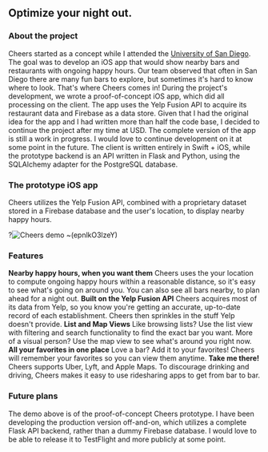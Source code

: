 ## Optimize your night out.

### About the project
Cheers started as a concept while I attended the [University of San Diego](https://www.sandiego.edu). The goal was to develop an iOS app that would show nearby bars and restaurants with ongoing happy hours. Our team observed that often in San Diego there are many fun bars to explore, but sometimes it's hard to know where to look. That's where Cheers comes in!
During the project's development, we wrote a proof-of-concept iOS app, which did all processing on the client. The app uses the Yelp Fusion API to acquire its restaurant data and Firebase as a data store. Given that I had the original idea for the app and I had written more than half the code base, I decided to continue the project after my time at USD.
The complete version of the app is still a work in progress. I would love to continue development on it at some point in the future. The client is written entirely in Swift + iOS, while the prototype backend is an API written in Flask and Python, using the SQLAlchemy adapter for the PostgreSQL database.

### The prototype iOS app
Cheers utilizes the Yelp Fusion API, combined with a proprietary dataset stored in a Firebase database and the user's location, to display nearby happy hours.

?![Cheers demo](https://s3.gifyu.com/images/cheers_demo.gif)<Prototype iOS Cheers app>
~(epnlkO3lzeY)

### Features
**Nearby happy hours, when you want them**
Cheers uses the your location to compute ongoing happy hours within a reasonable distance, so it's easy to see what's going on around you. You can also see all bars nearby, to plan ahead for a night out.
**Built on the Yelp Fusion API**
Cheers acquires most of its data from Yelp, so you know you're getting an accurate, up-to-date record of each establishment. Cheers then sprinkles in the stuff Yelp doesn't provide.
**List and Map Views**
Like browsing lists? Use the list view with filtering and search functionality to find the exact bar you want. More of a visual person? Use the map view to see what's around you right now.
**All your favorites in one place**
Love a bar? Add it to your favorites! Cheers will remember your favorites so you can view them anytime.
**Take me there!**
Cheers supports Uber, Lyft, and Apple Maps. To discourage drinking and driving, Cheers makes it easy to use ridesharing apps to get from bar to bar.

### Future plans
The demo above is of the proof-of-concept Cheers prototype. I have been developing the production version off-and-on, which utilizes a complete Flask API backend, rather than a dummy Firebase database. I would love to be able to release it to TestFlight and more publicly at some point.